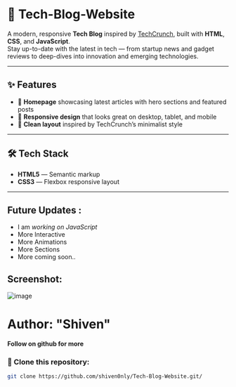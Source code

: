
# 📰 Tech-Blog-Website

A modern, responsive **Tech Blog** inspired by [TechCrunch](https://techcrunch.com), built with **HTML**, **CSS**, and **JavaScript**.  
Stay up-to-date with the latest in tech — from startup news and gadget reviews to deep-dives into innovation and emerging technologies.

---

## ✨ Features

- 📰 **Homepage** showcasing latest articles with hero sections and featured posts
- 🧭 **Responsive design** that looks great on desktop, tablet, and mobile
- 🧠 **Clean layout** inspired by TechCrunch’s minimalist style

---

## 🛠️ Tech Stack

- **HTML5** — Semantic markup
- **CSS3** — Flexbox responsive layout
  
---

## Future Updates :
- I am *working on JavaScript*
- More Interactive
- More Animations
- More Sections
- More coming soon..

## Screenshot:
![image](https://github.com/user-attachments/assets/88580f91-dcd4-4e32-9237-495a4a2b5d87)



# Author: "Shiven"
**Follow on github for more**

### 📂 Clone this repository:
```bash
git clone https://github.com/shiven0nly/Tech-Blog-Website.git/


